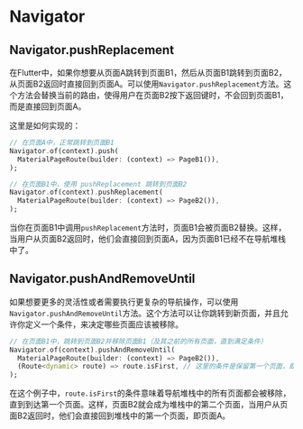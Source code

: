# Navigator

## Navigator.pushReplacement

在Flutter中，如果你想要从页面A跳转到页面B1，然后从页面B1跳转到页面B2，从页面B2返回时直接回到页面A。可以使用`Navigator.pushReplacement`方法。这个方法会替换当前的路由，使得用户在页面B2按下返回键时，不会回到页面B1，而是直接回到页面A。

这里是如何实现的：

```dart
// 在页面A中，正常跳转到页面B1
Navigator.of(context).push(
  MaterialPageRoute(builder: (context) => PageB1()),
);

// 在页面B1中，使用 pushReplacement 跳转到页面B2
Navigator.of(context).pushReplacement(
  MaterialPageRoute(builder: (context) => PageB2()),
);
```

当你在页面B1中调用`pushReplacement`方法时，页面B1会被页面B2替换。这样，当用户从页面B2返回时，他们会直接回到页面A，因为页面B1已经不在导航堆栈中了。

## Navigator.pushAndRemoveUntil

如果想要更多的灵活性或者需要执行更复杂的导航操作，可以使用`Navigator.pushAndRemoveUntil`方法。这个方法可以让你跳转到新页面，并且允许你定义一个条件，来决定哪些页面应该被移除。

```dart
// 在页面B1中，跳转到页面B2并移除页面B1（及其之前的所有页面，直到满足条件）
Navigator.of(context).pushAndRemoveUntil(
  MaterialPageRoute(builder: (context) => PageB2()),
  (Route<dynamic> route) => route.isFirst, // 这里的条件是保留第一个页面，即页面A
);
```

在这个例子中，`route.isFirst`的条件意味着导航堆栈中的所有页面都会被移除，直到到达第一个页面。这样，页面B2就会成为堆栈中的第二个页面，当用户从页面B2返回时，他们会直接回到堆栈中的第一个页面，即页面A。